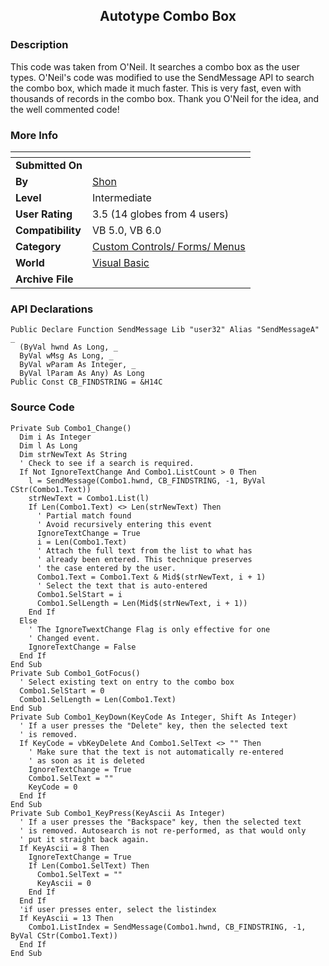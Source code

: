 ﻿<div align="center">

## Autotype Combo Box


</div>

### Description

This code was taken from O'Neil. It searches a combo box as the user types. O'Neil's code was modified to use the SendMessage API to search the combo box, which made it much faster. This is very fast, even with thousands of records in the combo box. Thank you O'Neil for the idea, and the well commented code!
 
### More Info
 


<span>             |<span>
---                |---
**Submitted On**   |
**By**             |[Shon](https://github.com/Planet-Source-Code/PSCIndex/blob/master/ByAuthor/shon.md)
**Level**          |Intermediate
**User Rating**    |3.5 (14 globes from 4 users)
**Compatibility**  |VB 5\.0, VB 6\.0
**Category**       |[Custom Controls/ Forms/  Menus](https://github.com/Planet-Source-Code/PSCIndex/blob/master/ByCategory/custom-controls-forms-menus__1-4.md)
**World**          |[Visual Basic](https://github.com/Planet-Source-Code/PSCIndex/blob/master/ByWorld/visual-basic.md)
**Archive File**   |[](https://github.com/Planet-Source-Code/shon-autotype-combo-box__1-6087/archive/master.zip)

### API Declarations

```
Public Declare Function SendMessage Lib "user32" Alias "SendMessageA" _
  (ByVal hwnd As Long, _
  ByVal wMsg As Long, _
  ByVal wParam As Integer, _
  ByVal lParam As Any) As Long
Public Const CB_FINDSTRING = &H14C
```


### Source Code

```
Private Sub Combo1_Change()
  Dim i As Integer
  Dim l As Long
  Dim strNewText As String
  ' Check to see if a search is required.
  If Not IgnoreTextChange And Combo1.ListCount > 0 Then
    l = SendMessage(Combo1.hwnd, CB_FINDSTRING, -1, ByVal CStr(Combo1.Text))
    strNewText = Combo1.List(l)
    If Len(Combo1.Text) <> Len(strNewText) Then
      ' Partial match found
      ' Avoid recursively entering this event
      IgnoreTextChange = True
      i = Len(Combo1.Text)
      ' Attach the full text from the list to what has
      ' already been entered. This technique preserves
      ' the case entered by the user.
      Combo1.Text = Combo1.Text & Mid$(strNewText, i + 1)
      ' Select the text that is auto-entered
      Combo1.SelStart = i
      Combo1.SelLength = Len(Mid$(strNewText, i + 1))
    End If
  Else
    ' The IgnoreTwextChange Flag is only effective for one
    ' Changed event.
    IgnoreTextChange = False
  End If
End Sub
Private Sub Combo1_GotFocus()
  ' Select existing text on entry to the combo box
  Combo1.SelStart = 0
  Combo1.SelLength = Len(Combo1.Text)
End Sub
Private Sub Combo1_KeyDown(KeyCode As Integer, Shift As Integer)
  ' If a user presses the "Delete" key, then the selected text
  ' is removed.
  If KeyCode = vbKeyDelete And Combo1.SelText <> "" Then
    ' Make sure that the text is not automatically re-entered
    ' as soon as it is deleted
    IgnoreTextChange = True
    Combo1.SelText = ""
    KeyCode = 0
  End If
End Sub
Private Sub Combo1_KeyPress(KeyAscii As Integer)
  ' If a user presses the "Backspace" key, then the selected text
  ' is removed. Autosearch is not re-performed, as that would only
  ' put it straight back again.
  If KeyAscii = 8 Then
    IgnoreTextChange = True
    If Len(Combo1.SelText) Then
      Combo1.SelText = ""
      KeyAscii = 0
    End If
  End If
  'if user presses enter, select the listindex
  If KeyAscii = 13 Then
    Combo1.ListIndex = SendMessage(Combo1.hwnd, CB_FINDSTRING, -1, ByVal CStr(Combo1.Text))
  End If
End Sub
```

